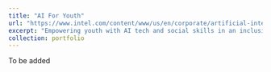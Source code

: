```yaml
---
title: "AI For Youth"
url: "https://www.intel.com/content/www/us/en/corporate/artificial-intelligence/digital-readiness-ai-for-youth.html"
excerpt: "Empowering youth with AI tech and social skills in an inclusive way <br/><img src='/images/futures_plus.png'>"
collection: portfolio
---
```

<p>To be added</p>
<!-- <p><a href = "https://futures-plus.com/">Futures+</a>TBD -->
 </p>